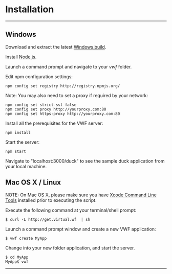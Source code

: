 # <a name="install">Installation</a>

--------------------------

## Windows 

<!--

Download and run the VWF Windows Installer. 

Launch a command prompt window and create a new VWF application:

    c:\> vwf create MyApp

Change into your new application folder and start the  server.

    c:\> cd MyApp
    c:\MyApp> vwf

-->

Download and extract the latest [Windows build](http://download.virtualworldframework.com/files/vwf-0.6.23.windows-full.zip).

Install [Node.js](http://nodejs.org/).

Launch a command prompt and navigate to your *vwf* folder. 

Edit npm configuration settings:

    npm config set registry http://registry.npmjs.org/

Note: You may also need to set a proxy if required by your network:

    npm config set strict-ssl false
    npm config set proxy http://yourproxy.com:80
    npm config set https-proxy http://yourproxy.com:80

Install all the prerequisites for the VWF server:

    npm install

Start the server:

    npm start

Navigate to "localhost:3000/duck" to see the sample duck application from your local machine.

## Mac OS X / Linux 

NOTE: On Mac OS X, please make sure you have [Xcode Command Line Tools](https://developer.apple.com/xcode/) installed prior to executing the script.

Execute the following command at your terminal/shell prompt:

    $ curl -L http://get.virtual.wf  | sh
	
Launch a command prompt window and create a new VWF application:

    $ vwf create MyApp

Change into your new folder application, and start the server.

    $ cd MyApp
    MyApp$ vwf

--------------------------
